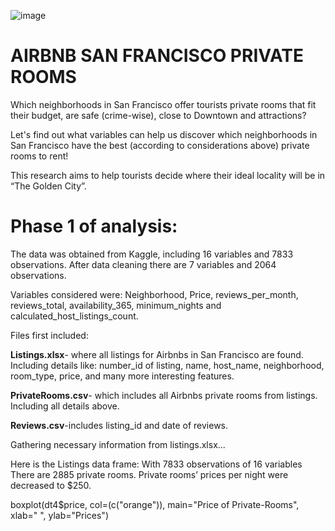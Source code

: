 ![image](https://user-images.githubusercontent.com/54724466/86974197-bb193500-c12a-11ea-8627-74118ff58984.png)

# **AIRBNB SAN FRANCISCO PRIVATE ROOMS** 


 Which neighborhoods in San Francisco offer tourists private rooms that fit their budget, are safe (crime-wise), close to Downtown and attractions?

 Let's find out what variables can help us discover which neighborhoods in San Francisco have the best (according to considerations above) private rooms to rent!

 This research aims to help tourists decide where their ideal locality will be  in “The Golden City”.
 
 
# **Phase 1 of analysis:**

The data was obtained from Kaggle, including 16 variables and 7833 observations. After data cleaning there are 7 variables and 2064 observations.

Variables considered were: Neighborhood, Price, reviews_per_month, reviews_total, availability_365, minimum_nights and calculated_host_listings_count.

Files first included:

**Listings.xlsx**- where all listings for Airbnbs in San Francisco are found. Including details like: number_id of listing, name, host_name, neighborhood, room_type, price, and many more interesting features.

**PrivateRooms.csv**- which includes all Airbnbs private rooms from listings. Including all details above.

**Reviews.csv**-includes listing_id and date of reviews.

Gathering necessary information from listings.xlsx...

Here is the Listings data frame: With 7833 observations of 16 variables
There are 2885 private rooms. Private rooms’ prices per night were decreased to $250.

boxplot(dt4$price, col=(c("orange")), main="Price of Private-Rooms", xlab=" ", ylab="Prices")
